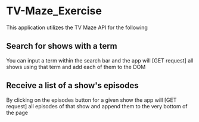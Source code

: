 # TV-Maze_Exercise
This application utilizes the TV Maze API for the following
## Search for shows with a term
You can input a term within the search bar and the app will [GET request] all shows using that term and add each of them to the DOM
## Receive a list of a show's episodes
By clicking on the episodes button for a given show the app will [GET request] all episodes of that show and append them to the very bottom of the page
